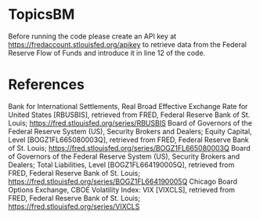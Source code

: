 # TopicsBM
Before running the code please create an API key at https://fredaccount.stlouisfed.org/apikey to retrieve data from the Federal Reserve Flow of Funds and introduce it in line 12 of the code. 

# References
Bank for International Settlements, Real Broad Effective Exchange Rate for United States [RBUSBIS], retrieved from FRED, Federal Reserve Bank of St. Louis; https://fred.stlouisfed.org/series/RBUSBIS
Board of Governors of the Federal Reserve System (US), Security Brokers and Dealers; Equity Capital, Level [BOGZ1FL665080003Q], retrieved from FRED, Federal Reserve Bank of St. Louis; https://fred.stlouisfed.org/series/BOGZ1FL665080003Q
Board of Governors of the Federal Reserve System (US), Security Brokers and Dealers; Total Liabilities, Level [BOGZ1FL664190005Q], retrieved from FRED, Federal Reserve Bank of St. Louis; https://fred.stlouisfed.org/series/BOGZ1FL664190005Q
Chicago Board Options Exchange, CBOE Volatility Index: VIX [VIXCLS], retrieved from FRED, Federal Reserve Bank of St. Louis; https://fred.stlouisfed.org/series/VIXCLS


